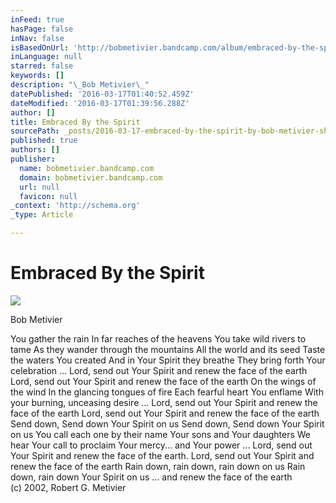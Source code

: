 ```yaml
---
inFeed: true
hasPage: false
inNav: false
isBasedOnUrl: 'http://bobmetivier.bandcamp.com/album/embraced-by-the-spirit'
inLanguage: null
starred: false
keywords: []
description: "\_Bob Metivier\_"
datePublished: '2016-03-17T01:40:52.459Z'
dateModified: '2016-03-17T01:39:56.288Z'
author: []
title: Embraced By the Spirit
sourcePath: _posts/2016-03-17-embraced-by-the-spirit-by-bob-metivier-share-embed-wi.md
published: true
authors: []
publisher:
  name: bobmetivier.bandcamp.com
  domain: bobmetivier.bandcamp.com
  url: null
  favicon: null
_context: 'http://schema.org'
_type: Article

---
```

# Embraced By the Spirit
![](http://f1.bcbits.com/img/a2345009720_16.jpg)

Bob Metivier 

You gather the rain In far reaches of the heavens You take wild rivers to tame As they wander through the mountains All the world and its seed Taste the waters You created And in Your Spirit they breathe They bring forth Your celebration ... Lord, send out Your Spirit and renew the face of the earth Lord, send out Your Spirit and renew the face of the earth On the wings of the wind In the glancing tongues of fire Each fearful heart You enflame With your burning, unceasing desire ... Lord, send out Your Spirit and renew the face of the earth Lord, send out Your Spirit and renew the face of the earth Send down, Send down Your Spirit on us Send down, Send down Your Spirit on us You call each one by their name Your sons and Your daughters We hear Your call to proclaim Your mercy... and Your power ... Lord, send out Your Spirit and renew the face of the earth.  Lord, send out Your Spirit and renew the face of the earth Rain down, rain down, rain down on us Rain down, rain down Your Spirit on us ... and renew the face of the earth   
(c) 2002, Robert G. Metivier